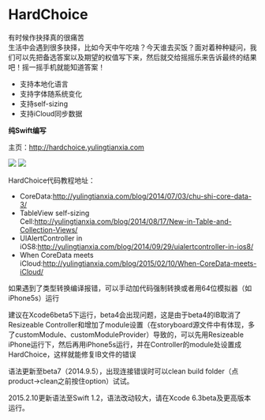 HardChoice
==========

有时候作抉择真的很痛苦  
生活中会遇到很多抉择，比如今天中午吃啥？今天谁去买饭？面对着种种疑问，我们可以先把备选答案以及期望的权值写下来，然后就交给摇摇乐来告诉最终的结果吧！摇一摇手机就能知道答案！  

- 支持本地化语言
- 支持字体随系统变化
- 支持self-sizing
- 支持iCloud同步数据

**纯Swift编写**  

主页：http://hardchoice.yulingtianxia.com  

![](http://wal8.com/64224622)
![](http://wal8.com/64224623)

HardChoice代码教程地址：  

- CoreData:http://yulingtianxia.com/blog/2014/07/03/chu-shi-core-data-3/  
- TableView self-sizing Cell:http://yulingtianxia.com/blog/2014/08/17/New-in-Table-and-Collection-Views/  
- UIAlertController in iOS8:http://yulingtianxia.com/blog/2014/09/29/uialertcontroller-in-ios8/  
- When CoreData meets iCloud:http://yulingtianxia.com/blog/2015/02/10/When-CoreData-meets-iCloud/  

如果遇到了类型转换编译报错，可以手动加代码强制转换或者用64位模拟器（如iPhone5s）运行

建议在Xcode6beta5下运行，beta4会出现问题，这是由于beta4的IB取消了Resizeable Controller和增加了module设置（在storyboard源文件中有体现，多了customModule、customModuleProvider）导致的，可以先用Resizeable iPhone运行下，然后再用iPhone5s运行，并在Controller的module处设置成HardChoice，这样就能修复IB文件的错误

语法更新至beta7（2014.9.5），出现连接错误时可以clean build folder（点product->clean之前按住option）试试。

2015.2.10更新语法至Swift 1.2，语法改动较大，请在Xcode 6.3beta及更高版本运行。  